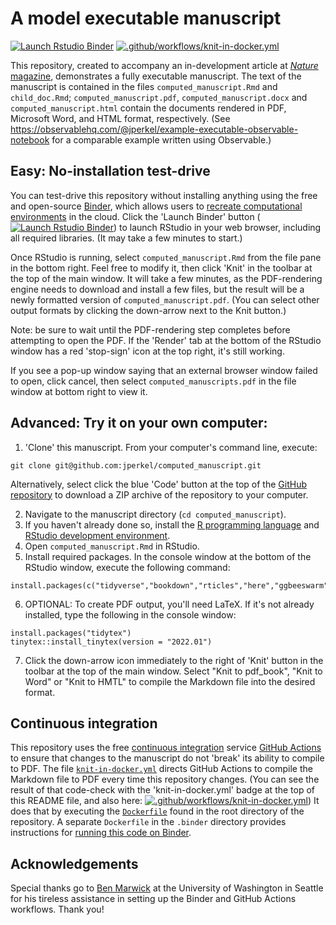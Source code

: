 # A model executable manuscript

<!-- badges: start -->

[![Launch Rstudio Binder](http://mybinder.org/badge_logo.svg)](https://mybinder.org/v2/gh/jperkel/computed_manuscript/main?urlpath=rstudio) [![.github/workflows/knit-in-docker.yml](https://github.com/jperkel/computed_manuscript/actions/workflows/knit-in-docker.yml/badge.svg)](https://github.com/jperkel/computed_manuscript/actions/workflows/knit-in-docker.yml)

<!-- badges: end -->

This repository, created to accompany an in-development article at [*Nature* magazine](https://www.nature.com), demonstrates a fully executable manuscript. The text of the manuscript is contained in the files `computed_manuscript.Rmd` and `child_doc.Rmd`; `computed_manuscript.pdf`, `computed_manuscript.docx` and `computed_manuscript.html` contain the documents rendered in PDF, Microsoft Word, and HTML format, respectively. (See https://observablehq.com/@jperkel/example-executable-observable-notebook for a comparable example written using Observable.)

## Easy: No-installation test-drive 

You can test-drive this repository without installing anything using the free and open-source [Binder](https://mybinder.org/), which allows users to [recreate computational environments](https://www.nature.com/articles/d41586-019-03366-x) in the cloud. Click the 'Launch Binder' button ([![Launch Rstudio Binder](http://mybinder.org/badge_logo.svg)](https://mybinder.org/v2/gh/jperkel/computed_manuscript/main?urlpath=rstudio)) to launch RStudio in your web browser, including all required libraries. (It may take a few minutes to start.)

Once RStudio is running, select `computed_manuscript.Rmd` from the file pane in the bottom right. Feel free to modify it, then click 'Knit' in the toolbar at the top of the main window. It will take a few minutes, as the PDF-rendering engine needs to download and install a few files, but the result will be a newly formatted version of `computed_manuscript.pdf`. (You can select other output formats by clicking the down-arrow next to the Knit button.)

Note: be sure to wait until the PDF-rendering step completes before attempting to open the PDF. If the 'Render' tab at the bottom of the RStudio window has a red 'stop-sign' icon at the top right, it's still working. 

If you see a pop-up window saying that an external browser window failed to open, click cancel, then select `computed_manuscripts.pdf` in the file window at bottom right to view it.

## Advanced: Try it on your own computer:

1.  'Clone' this manuscript. From your computer's command line, execute:

```
git clone git@github.com:jperkel/computed_manuscript.git
```

Alternatively, select click the blue 'Code' button at the top of the [GitHub repository](https://github.com/jperkel/computed_manuscript) to download a ZIP archive of the repository to your computer. 

2.  Navigate to the manuscript directory (`cd computed_manuscript`).
3.  If you haven't already done so, install the [R programming language](https://cran.r-project.org/) and [RStudio development environment](https://www.rstudio.com/).
4.  Open `computed_manuscript.Rmd` in RStudio.
5.  Install required packages. In the console window at the bottom of the RStudio window, execute the following command:

```
install.packages(c("tidyverse","bookdown","rticles","here","ggbeeswarm"))
```

6.  OPTIONAL: To create PDF output, you'll need LaTeX. If it's not already installed, type the following in the console window:

```
install.packages("tidytex")
tinytex::install_tinytex(version = "2022.01")
```

7.  Click the down-arrow icon immediately to the right of 'Knit' button in the toolbar at the top of the main window. Select "Knit to pdf_book", "Knit to Word" or "Knit to HMTL" to compile the Markdown file into the desired format.

## Continuous integration

This repository uses the free [continuous integration](https://www.nature.com/articles/550143a) service [GitHub Actions](https://docs.github.com/en/actions) to ensure that changes to the manuscript do not 'break' its ability to compile to PDF. The file [`knit-in-docker.yml`](https://github.com/jperkel/computed_manuscript/blob/main/.github/workflows/knit-in-docker.yml) directs GitHub Actions to compile the Markdown file to PDF every time this repository changes. (You can see the result of that code-check with the 'knit-in-docker.yml' badge at the top of this README file, and also here: [![.github/workflows/knit-in-docker.yml](https://github.com/jperkel/computed_manuscript/actions/workflows/knit-in-docker.yml/badge.svg)](https://github.com/jperkel/computed_manuscript/actions/workflows/knit-in-docker.yml)) It does that by executing the [`Dockerfile`](https://github.com/jperkel/computed_manuscript/blob/main/Dockerfile) found in the root directory of the repository. A separate `Dockerfile` in the `.binder` directory provides instructions for [running this code on Binder](https://github.com/jperkel/computed_manuscript/blob/main/.binder/Dockerfile).

## Acknowledgements

Special thanks go to [Ben Marwick](https://github.com/benmarwick/) at the University of Washington in Seattle for his tireless assistance in setting up the Binder and GitHub Actions workflows. Thank you!
